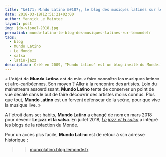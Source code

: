 ```yaml
---
title: "&#171; Mundo Latino &#187;, le blog des musiques latines sur le Monde.fr"
date: 2018-03-18T12:51:21+02:00
author: Yannick Le Maintec
layout: post
img: jdo-visuel-2018.jpg
permalink: mundo-latino-le-blog-des-musiques-latines-sur-lemondefr
tags:
  - blog
  - Mundo Latino
  - Le Monde
  - salsa
  - latin-jazz
description: Créé en 2009, "Mundo Latino" est un blog invité du Monde.fr consacré aux musiques latines.
---
```


« L’objet de **Mundo Latino** est de mieux faire connaître les musiques latines et afro-caribéennes. Son moyen ? Aller à la rencontre des artistes. Loin du mainstream assourdissant, **Mundo Latino** tente de conserver un point de vue décalé dans le but de faire découvrir des artistes moins connus. Plus que tout, **Mundo Latino** est un fervent défenseur de la scène, pour que vive la musique live. »

A l'étroit dans ses habits, **Mundo Latino** a changé de nom en mars 2018 pour devenir **Le jazz et la salsa**. En juillet 2018, *[Le jazz et la salsa](https://www.lemonde.fr/le-jazz-et-la-salsa/)* a intégré les blogs de la rédaction du Monde.

Pour un accès plus facile, **Mundo Latino** est de retour à son adresse historique :

>> [mundolatino.blog.lemonde.fr](http://mundolatino.blog.lemonde.fr/)
